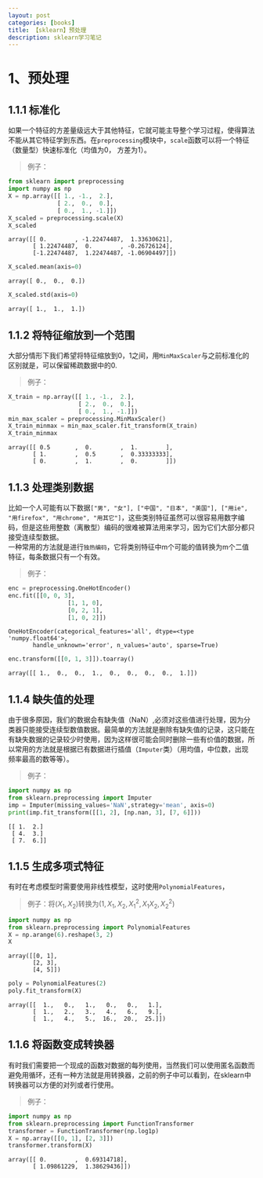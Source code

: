 ```yaml
---
layout: post  
categories: [books]  
title: 【sklearn】预处理
description: sklearn学习笔记
---
```


# 1、预处理
## 1.1.1 标准化

如果一个特征的方差量级远大于其他特征，它就可能主导整个学习过程，使得算法不能从其它特征学到东西。在`preprocessing`模块中，`scale`函数可以将一个特征（数量型）快速标准化（均值为0， 方差为1）。
>例子：


```python
from sklearn import preprocessing
import numpy as np
X = np.array([[ 1., -1.,  2.],
              [ 2.,  0.,  0.],
              [ 0.,  1., -1.]])
X_scaled = preprocessing.scale(X)
X_scaled
```




    array([[ 0.        , -1.22474487,  1.33630621],
           [ 1.22474487,  0.        , -0.26726124],
           [-1.22474487,  1.22474487, -1.06904497]])




```python
X_scaled.mean(axis=0)
```




    array([ 0.,  0.,  0.])




```python
X_scaled.std(axis=0)
```




    array([ 1.,  1.,  1.])



## 1.1.2  将特征缩放到一个范围
大部分情形下我们希望将特征缩放到0，1之间，用`MinMaxScaler`与之前标准化的区别就是，可以保留稀疏数据中的0. 
>例子：


```python
X_train = np.array([[ 1., -1.,  2.],
                    [ 2.,  0.,  0.],
                    [ 0.,  1., -1.]])
min_max_scaler = preprocessing.MinMaxScaler()
X_train_minmax = min_max_scaler.fit_transform(X_train)
X_train_minmax
```




    array([[ 0.5       ,  0.        ,  1.        ],
           [ 1.        ,  0.5       ,  0.33333333],
           [ 0.        ,  1.        ,  0.        ]])



## 1.1.3 处理类别数据
比如一个人可能有以下数据`["男", "女"], ["中国", "日本", "美国"], ["用ie", "用firefox", "用chrome", "用其它"]`，这些类别特征虽然可以很容易用数字编码，但是这些用整数（离散型）编码的很难被算法用来学习，因为它们大部分都只接受连续型数据。   
一种常用的方法就是进行`独热编码`，它将类别特征中m个可能的值转换为m个二值特征，每条数据只有一个有效。
>例子：


```python
enc = preprocessing.OneHotEncoder()
enc.fit([[0, 0, 3],
                 [1, 1, 0],
                 [0, 2, 1],
                 [1, 0, 2]])
```




    OneHotEncoder(categorical_features='all', dtype=<type 'numpy.float64'>,
           handle_unknown='error', n_values='auto', sparse=True)




```python
enc.transform([[0, 1, 3]]).toarray()
```




    array([[ 1.,  0.,  0.,  1.,  0.,  0.,  0.,  0.,  1.]])



## 1.1.4 缺失值的处理
由于很多原因，我们的数据会有缺失值（NaN）,必须对这些值进行处理，因为分类器只能接受连续型数值数据。最简单的方法就是删除有缺失值的记录，这只能在有缺失数据的记录较少时使用，因为这样很可能会同时删除一些有价值的数据，所以常用的方法就是根据已有数据进行插值（`Imputer`类）（用均值，中位数，出现频率最高的数等等）。
>例子：


```python
import numpy as np
from sklearn.preprocessing import Imputer
imp = Imputer(missing_values='NaN',strategy='mean', axis=0)
print(imp.fit_transform([[1, 2], [np.nan, 3], [7, 6]]))
```

    [[ 1.  2.]
     [ 4.  3.]
     [ 7.  6.]]


## 1.1.5 生成多项式特征
有时在考虑模型时需要使用非线性模型，这时使用`PolynomialFeatures`，
>例子：将$(X_{1}, X_{2})$转换为$(1, X_{1}, X_{2}, X_{1}^2, X_{1}X_{2}, X_{2}^2)$


```python
import numpy as np
from sklearn.preprocessing import PolynomialFeatures
X = np.arange(6).reshape(3, 2)
X
```




    array([[0, 1],
           [2, 3],
           [4, 5]])




```python
poly = PolynomialFeatures(2)
poly.fit_transform(X)
```




    array([[  1.,   0.,   1.,   0.,   0.,   1.],
           [  1.,   2.,   3.,   4.,   6.,   9.],
           [  1.,   4.,   5.,  16.,  20.,  25.]])



## 1.1.6 将函数变成转换器
有时我们需要把一个现成的函数对数据的每列使用，当然我们可以使用匿名函数而避免用循环，还有一种方法就是用转换器，之前的例子中可以看到，在sklearn中转换器可以方便的对列或者行使用。
>例子：


```python
import numpy as np
from sklearn.preprocessing import FunctionTransformer
transformer = FunctionTransformer(np.log1p)
X = np.array([[0, 1], [2, 3]])
transformer.transform(X)
```




    array([[ 0.        ,  0.69314718],
           [ 1.09861229,  1.38629436]])


